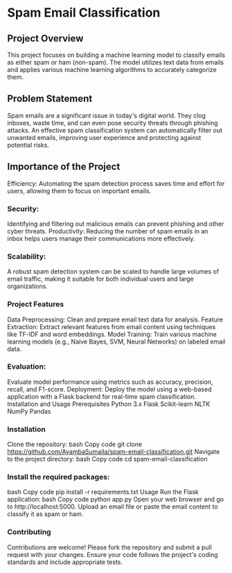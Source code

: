 # Spam Email Classification
## Project Overview
This project focuses on building a machine learning model to classify emails as either spam or ham (non-spam). The model utilizes text data from emails and applies various machine learning algorithms to accurately categorize them.

## Problem Statement
Spam emails are a significant issue in today's digital world. They clog inboxes, waste time, and can even pose security threats through phishing attacks. An effective spam classification system can automatically filter out unwanted emails, improving user experience and protecting against potential risks.

## Importance of the Project
Efficiency: Automating the spam detection process saves time and effort for users, allowing them to focus on important emails.

### Security: 
Identifying and filtering out malicious emails can prevent phishing and other cyber threats.
Productivity: Reducing the number of spam emails in an inbox helps users manage their communications more effectively.

### Scalability: 
A robust spam detection system can be scaled to handle large volumes 
of email traffic, making it suitable for both individual users and large organizations.

### Project Features
Data Preprocessing:
Clean and prepare email text data for analysis.
Feature Extraction: Extract relevant features from email content using techniques like TF-IDF and word embeddings.
Model Training: Train various machine learning models (e.g., Naive Bayes, SVM, Neural Networks) on labeled email data.

### Evaluation:
 Evaluate model performance using metrics such as accuracy, precision, recall, and F1-score.
Deployment: Deploy the model using a web-based application with a Flask backend for real-time spam classification.
Installation and Usage
Prerequisites
Python 3.x
Flask
Scikit-learn
NLTK
NumPy
Pandas


### Installation
Clone the repository:
bash
Copy code
git clone https://github.com/AyambaSumaila/spam-email-classification.git
Navigate to the project directory:
bash
Copy code
cd spam-email-classification


### Install the required packages:
bash
Copy code
pip install -r requirements.txt
Usage
Run the Flask application:
bash
Copy code
python app.py
Open your web browser and go to http://localhost:5000.
Upload an email file or paste the email content to classify it as spam or ham.

### Contributing
Contributions are welcome! Please fork the repository and submit a pull request with your changes. Ensure your code follows the project's coding standards and include appropriate tests.

